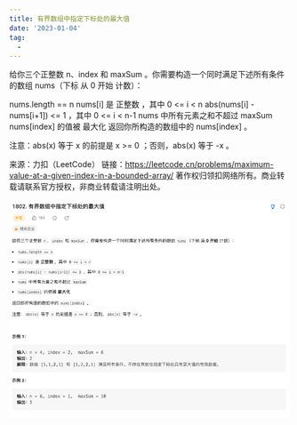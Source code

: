 ```yaml
---
title: 有界数组中指定下标处的最大值
date: '2023-01-04'
tag:
  - 
---
```

给你三个正整数 n、index 和 maxSum 。你需要构造一个同时满足下述所有条件的数组 nums（下标 从 0 开始 计数）：

nums.length == n
nums[i] 是 正整数 ，其中 0 <= i < n
abs(nums[i] - nums[i+1]) <= 1 ，其中 0 <= i < n-1
nums 中所有元素之和不超过 maxSum
nums[index] 的值被 最大化
返回你所构造的数组中的 nums[index] 。

注意：abs(x) 等于 x 的前提是 x >= 0 ；否则，abs(x) 等于 -x 。

来源：力扣（LeetCode）
链接：<https://leetcode.cn/problems/maximum-value-at-a-given-index-in-a-bounded-array/>
著作权归领扣网络所有。商业转载请联系官方授权，非商业转载请注明出处。

![alt](./image/example.png)
